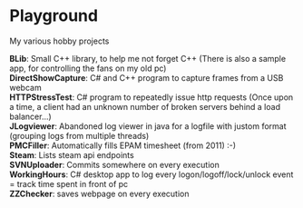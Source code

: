 # Playground
My various hobby projects

<strong>BLib</strong>: Small C++ library, to help me not forget C++ (There is also a sample app, for controlling the fans on my old pc)<BR/>
<strong>DirectShowCapture</strong>: C# and C++ program to capture frames from a USB webcam<BR/>
<strong>HTTPStressTest</strong>: C# program to repeatedly issue http requests (Once upon a time, a client had an unknown number of broken servers behind a load balancer...)<BR/>
<strong>JLogviewer</strong>: Abandoned log viewer in java for a logfile with justom format (grouping logs from multiple threads)<BR/>
<strong>PMCFiller</strong>: Automatically fills EPAM timesheet (from 2011) :-)<BR/>
<strong>Steam</strong>: Lists steam api endpoints<BR/>
<strong>SVNUploader</strong>: Commits somewhere on every execution<BR/>
<strong>WorkingHours</strong>: C# desktop app to log every logon/logoff/lock/unlock event = track time spent in front of pc<BR/>
<strong>ZZChecker</strong>: saves webpage on every execution<BR/>
